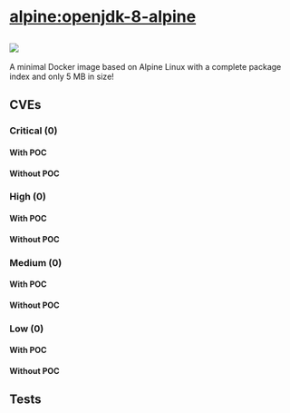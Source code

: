 # [alpine:openjdk-8-alpine](https://hub.docker.com/_/alpine?tab=tags)
![](https://img.shields.io/static/v1?label=tag&message=openjdk-8-alpine&color=blue)
---
<p>
A minimal Docker image based on Alpine Linux with a complete package index and only 5 MB in size!
</p>

## CVEs
### Critical (0)
#### With POC

#### Without POC


### High (0)
#### With POC

#### Without POC


### Medium (0)
#### With POC

#### Without POC


### Low (0)
#### With POC

#### Without POC


## Tests
